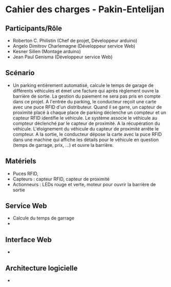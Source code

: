 # Cahier des charges - Pakin-Entelijan

## Participants/Rôle
* Roberton C. Philistin (Chef de projet, Développeur arduino)
* Angelo Dimitrov Charlemagne (Développeur service Web)
*	Kesner Silien (Montage arduino)
*	Jean Paul Genisma (Développeur service Web)

## Scénario
* Un parking entièrement automatisé, calcule le temps de garage de différents véhicules et émet une facture qui après règlement ouvre la barrière de sortie. La gestion du paiement ne sera pas pris en compte dans ce projet. A l'entrée du parking, le conducteur reçoit une carte avec une puce RFID d'un distributeur. Quand il se garre, un capteur de proximité placé à chaque place de parking déclenche un compteur et un capteur RFID identifie le véhicule. Le système associe le véhicule au compteur déclenché par le capteur de proximité. A la récupération du véhicule. L'éloignement du véhicule du capteur de proximité arrête le compteur. A la sortie, le conducteur dépose la carte avec la puce RFID dans une machine qui affiche les détails pour le véhicule en question (temps de garrage, prix, ...) et ouvre la barrière.

## Matériels
* Puces RFID,
* Capteurs : capteur RFID, capteur de proximité
* Actionneurs : LEDs rouge et verte, moteur pour ouvrir la barrière de sortie

## Service Web
* Calcule du temps de garrage
* 

## Interface Web
* 

## Architecture logicielle
*
